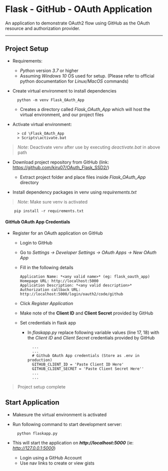 # Flask - GitHub - OAuth Application


An application to demonstrate OAuth2 flow using GitHub as the OAuth resource and authorization provider.

---

## Project Setup

* Requirements:
  - *Python* version *3.7* or higher
  - Assuming *Windows 10* OS used for setup. (Please refer to official python documentation for *Linux/MacOS* commands)

* Create virtual environment to install dependencies

        python -m venv Flask_OAuth_App

    - Creates a directory called *Flask_OAuth_App* which will host the virtual environment, and our project files

* Activate virtual environment:

        > cd \Flask_OAuth_App
        > Scripts\activate.bat


> *Note*: Deactivate venv after use by executing *deactivate.bat* in above path

* Download project repository from GitHub (link: https://github.com/kiru07/OAuth_Flask_SSD2/)
  - Extract project folder and place files inside *Flask_OAuth_App* directory

* Install dependency packages in venv using *requirements.txt*
> *Note*: Make sure venv is activated


        pip install -r requirements.txt


#### GitHub OAuth App Credentials

* Register for an OAuth application on GitHub
  - Login to GitHub
  - Go to *Settings -> Developer Settings -> OAuth Apps -> New OAuth App*
  - Fill in the following details

        Application Name: *<any valid name>* (eg: flask_oauth_app)
        Homepage URL: http://localhost:5000
        Application Description: *<any valid description>*
        Authorization callback URL: http://localhost:5000/login/oauth2/code/github

  - Click *Register Application*
  - Make note of the __Client ID__ and __Client Secret__ provided by GitHub

  * Set credentials in flask app
    - In *flaskapp.py* replace following variable values (line 17, 18) with the *Client ID* and *Client Secret* credentials provided by GitHub

            ...
            ...
            # Github OAuth App credentials (Store as .env in production)
            GITHUB_CLIENT_ID = 'Paste Client ID Here'
            GITHUB_CLIENT_SECRET = 'Paste Client Secret Here''
            ...
            ...

> Project setup complete

## Start Application

* Makesure the virtual environment is activated
* Run following command to start development server:

        python flaskapp.py

* This will start the application on __*http://localhost:5000*__ (ie: *http://127.0.0.1:5000*)
  - Login using a GitHub Account
  - Use nav links to create or view gists

